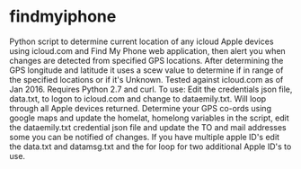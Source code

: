 # findmyiphone
Python script to determine current location of any icloud Apple devices using icloud.com and Find My Phone web application, then alert you when changes are detected from specified GPS locations. 
After determining the GPS longitude and latitude it uses a scew value to determine if in range of the specified locations or if it's Unknown. Tested against icloud.com as of Jan 2016. Requires Python 2.7 and curl. 
To use: Edit the credentials json file, data.txt, to logon to icloud.com and change to dataemily.txt. Will loop through all Apple devices returned. Determine your GPS co-ords using google maps and update the homelat, homelong variables in the script, edit the dataemily.txt credential json file and update the TO and mail addresses some you can be notified of changes. If you have multiple apple ID's edit the data.txt and datamsg.txt and the for loop for two additional Apple ID's to use.
